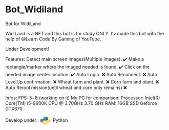 # Bot_Widiland
Bot for WidiLand

WidiLand is a NFT and this bot is for study ONLY.
I'v made this bot with the help of @Learn Code By Gaming of YouTube.

Under Development!

Features:
  Detect main screen images(Multiple Images). :heavy_check_mark:
  Make a rectangle/marker where the imaged needed is found. :heavy_check_mark:
  Click on the needed image center location. :heavy_check_mark:
  Auto Login. :x:
  Auto Reconnect. :x:
  Auto LevelUp confirmation. :x:
  Wheat farm and plant. :x:
  Corn farm and plant. :x:
  Auto Rerool mission(until wheat and corn only remains) :x:
  
  
  
  
Infos:
FPS: 5~8 (working on it)
My PC for comparison:
Processor: Intel(R) Core(TM) i5-9600K CPU @ 3.70GHz   3.70 GHz
RAM: 16GB
SSD
Geforce GTX670

Develop under:    <img align="center" height="30" width="40" src="https://raw.githubusercontent.com/devicons/devicon/master/icons/python/python-original.svg"> Python


